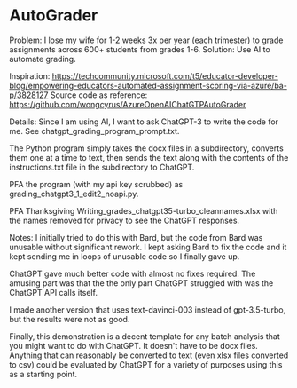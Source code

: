 # AutoGrader
Problem:  I lose my wife for 1-2 weeks 3x per year (each trimester) to grade assignments across 600+ students from grades 1-6. 
Solution: Use AI to automate grading.
 
Inspiration:
https://techcommunity.microsoft.com/t5/educator-developer-blog/empowering-educators-automated-assignment-scoring-via-azure/ba-p/3828127
Source code as reference:  https://github.com/wongcyrus/AzureOpenAIChatGTPAutoGrader

Details:
Since I am using AI, I want to ask ChatGPT-3 to write the code for me.  See chatgpt_grading_program_prompt.txt.
	
The Python program simply takes the docx files in a subdirectory, converts them one at a time to text, then sends the text along with the contents of the instructions.txt file in the subdirectory to ChatGPT.
	
PFA the program (with my api key scrubbed) as grading_chatgpt3_1_edit2_noapi.py.
	
PFA Thanksgiving Writing_grades_chatgpt35-turbo_cleannames.xlsx with the names removed for privacy to see the ChatGPT responses.

 
Notes:
I initially tried to do this with Bard, but the code from Bard was unusable without significant rework.  I kept asking Bard to fix the code and it kept sending me in loops of unusable code so I finally gave up.
	
ChatGPT gave much better code with almost no fixes required.  The amusing part was that the the only part ChatGPT struggled with was the ChatGPT API calls itself.
	
I made another version that uses text-davinci-003 instead of gpt-3.5-turbo, but the results were not as good.
 
Finally, this demonstration is a decent template for any batch analysis that you might want to do with ChatGPT.  It doesn't have to be docx files.  Anything that can reasonably be converted to text (even xlsx files converted to csv) could be evaluated by ChatGPT for a variety of purposes using this as a starting point.
